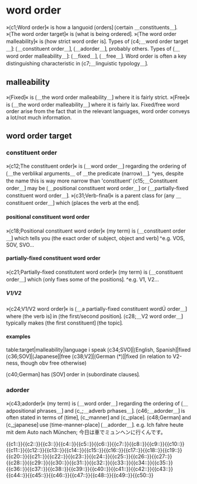# word order

»⟮c1;Word order⟯« is how a languoid ⟮orders⟯ ⟮certain ＿constituents＿⟯.
»⟮The word order target⟯« is ⟮what is being ordered⟯.
»⟮The word order malleability⟯« is ⟮how strict word order is⟯.
Types of ⟮c4;＿word order target＿⟯: ⟮＿constituent order＿⟯, ⟮＿adorder＿⟯, probably others.
Types of ⟮＿word order malleability＿⟯: ⟮＿fixed＿⟯, ⟮＿free＿⟯.
Word order is often a key distinguishing characteristic in ⟮c7;＿linguistic typology＿⟯.

## malleability

»⟮Fixed⟯« is ⟮＿the word order malleability＿⟯ where it is fairly strict.
»⟮Free⟯« is ⟮＿the word order malleability＿⟯ where it is fairly lax.
Fixed/free word order arise from the fact that in the relevant languages, word order conveys a lot/not much information.

## word order target 

### constituent order

»⟮c12;The constituent order⟯« is ⟮＿word order＿⟯ regarding the ordering of ⟮＿the verblikal arguments＿ of ＿the predicate (narrow)＿⟯.
^yes, despite the name this is way more narrow than 'constituent'
⟮c15;＿Constituent order＿⟯ may be ⟮＿positional constituent word order＿⟯ or ⟮＿partially-fixed constituent word order＿⟯.
»⟮c31;Verb-final⟯« is a parent class for ⟮any ＿constituent order＿⟯ which ⟮places the verb at the end⟯.

#### positional constituent word order

»⟮c18;Positional constituent word order⟯« (my term) is ⟮＿constituent order＿⟯ which tells you ⟮the exact order of subject, object and verb⟯ 
^e.g. VOS, SOV, SVO...

#### partially-fixed constituent word order

»⟮c21;Partially-fixed constitutent word order⟯« (my term) is ⟮＿constituent order＿⟯ which ⟮only fixes some of the positions⟯.
^e.g. V1, V2...

##### V1/V2

»⟮c24;V1/V2 word order⟯« is ⟮＿a partially-fixed constituent wordÚ order＿⟯ where ⟮the verb is⟯ in ⟮the first/second position⟯.
⟮c28;＿V2 word order＿⟯ typically makes ⟮the first constituent⟯ ⟮the topic⟯.

#### examples

table:target|malleability|language i speak
⟮c34;SVO⟯|⟮English, Spanish⟯|fixed
⟮c36;SOV⟯|⟮Japanese⟯|free
⟮c38;V2⟯|⟮German (*)⟯|fixed (in relation to V2-ness, though obv free otherwise)


⟮c40;German⟯ has ⟮SOV⟯ order in ⟮subordinate clauses⟯.

### adorder

»⟮c43;adorder⟯« (my term) is ⟮＿word order＿⟯ regarding the ordering of ⟮＿adpositional phrases＿⟯ and ⟮c_;＿adverb prhases＿⟯.
⟮c46;＿adorder＿⟯ is often stated in terms of ⟮time⟯, ⟮c_;manner⟯ and ⟮c_;place⟯.
⟮c48;German⟯ and ⟮c_;japanese⟯ use ⟮time-manner-place⟯ ⟮＿adorder＿⟯.
e.g. Ich fahre heute mit dem Auto nach München; 今日は車でミュンヘンに行くんです。

<span class="cloze-dump">{{c1::}}{{c2::}}{{c3::}}{{c4::}}{{c5::}}{{c6::}}{{c7::}}{{c8::}}{{c9::}}{{c10::}}{{c11::}}{{c12::}}{{c13::}}{{c14::}}{{c15::}}{{c16::}}{{c17::}}{{c18::}}{{c19::}}{{c20::}}{{c21::}}{{c22::}}{{c23::}}{{c24::}}{{c25::}}{{c26::}}{{c27::}}{{c28::}}{{c29::}}{{c30::}}{{c31::}}{{c32::}}{{c33::}}{{c34::}}{{c35::}}{{c36::}}{{c37::}}{{c38::}}{{c39::}}{{c40::}}{{c41::}}{{c42::}}{{c43::}}{{c44::}}{{c45::}}{{c46::}}{{c47::}}{{c48::}}{{c49::}}{{c50::}}</span>